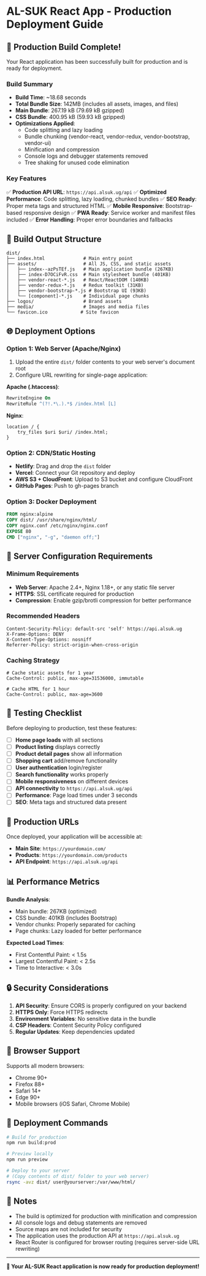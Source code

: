 # AL-SUK React App - Production Deployment Guide

## 🚀 Production Build Complete!

Your React application has been successfully built for production and is ready for deployment.

### Build Summary
- **Build Time**: ~18.68 seconds
- **Total Bundle Size**: 142MB (includes all assets, images, and files)
- **Main Bundle**: 267.19 kB (79.69 kB gzipped)
- **CSS Bundle**: 400.95 kB (59.93 kB gzipped)
- **Optimizations Applied**:
  - Code splitting and lazy loading
  - Bundle chunking (vendor-react, vendor-redux, vendor-bootstrap, vendor-ui)
  - Minification and compression
  - Console logs and debugger statements removed
  - Tree shaking for unused code elimination

### Key Features
✅ **Production API URL**: `https://api.alsuk.ug/api`
✅ **Optimized Performance**: Code splitting, lazy loading, chunked bundles
✅ **SEO Ready**: Proper meta tags and structured HTML
✅ **Mobile Responsive**: Bootstrap-based responsive design
✅ **PWA Ready**: Service worker and manifest files included
✅ **Error Handling**: Proper error boundaries and fallbacks

## 📁 Build Output Structure

```
dist/
├── index.html              # Main entry point
├── assets/                 # All JS, CSS, and static assets
│   ├── index--azPsTEf.js   # Main application bundle (267KB)
│   ├── index-D7OCiFvR.css  # Main stylesheet bundle (401KB)
│   ├── vendor-react-*.js   # React/ReactDOM (140KB)
│   ├── vendor-redux-*.js   # Redux toolkit (31KB)
│   ├── vendor-bootstrap-*.js # Bootstrap UI (93KB)
│   └── [component]-*.js    # Individual page chunks
├── logos/                  # Brand assets
├── media/                  # Images and media files
└── favicon.ico            # Site favicon
```

## 🌐 Deployment Options

### Option 1: Web Server (Apache/Nginx)
1. Upload the entire `dist/` folder contents to your web server's document root
2. Configure URL rewriting for single-page application:

**Apache (.htaccess)**:
```apache
RewriteEngine On
RewriteRule ^(?!.*\.).*$ /index.html [L]
```

**Nginx**:
```nginx
location / {
    try_files $uri $uri/ /index.html;
}
```

### Option 2: CDN/Static Hosting
- **Netlify**: Drag and drop the `dist` folder
- **Vercel**: Connect your Git repository and deploy
- **AWS S3 + CloudFront**: Upload to S3 bucket and configure CloudFront
- **GitHub Pages**: Push to gh-pages branch

### Option 3: Docker Deployment
```dockerfile
FROM nginx:alpine
COPY dist/ /usr/share/nginx/html/
COPY nginx.conf /etc/nginx/nginx.conf
EXPOSE 80
CMD ["nginx", "-g", "daemon off;"]
```

## 🔧 Server Configuration Requirements

### Minimum Requirements
- **Web Server**: Apache 2.4+, Nginx 1.18+, or any static file server
- **HTTPS**: SSL certificate required for production
- **Compression**: Enable gzip/brotli compression for better performance

### Recommended Headers
```
Content-Security-Policy: default-src 'self' https://api.alsuk.ug
X-Frame-Options: DENY
X-Content-Type-Options: nosniff
Referrer-Policy: strict-origin-when-cross-origin
```

### Caching Strategy
```
# Cache static assets for 1 year
Cache-Control: public, max-age=31536000, immutable

# Cache HTML for 1 hour
Cache-Control: public, max-age=3600
```

## 🧪 Testing Checklist

Before deploying to production, test these features:

- [ ] **Home page loads** with all sections
- [ ] **Product listing** displays correctly
- [ ] **Product detail pages** show all information
- [ ] **Shopping cart** add/remove functionality
- [ ] **User authentication** login/register
- [ ] **Search functionality** works properly
- [ ] **Mobile responsiveness** on different devices
- [ ] **API connectivity** to `https://api.alsuk.ug/api`
- [ ] **Performance**: Page load times under 3 seconds
- [ ] **SEO**: Meta tags and structured data present

## 🔗 Production URLs

Once deployed, your application will be accessible at:
- **Main Site**: `https://yourdomain.com/`
- **Products**: `https://yourdomain.com/products`
- **API Endpoint**: `https://api.alsuk.ug/api`

## 📊 Performance Metrics

**Bundle Analysis**:
- Main bundle: 267KB (optimized)
- CSS bundle: 401KB (includes Bootstrap)
- Vendor chunks: Properly separated for caching
- Page chunks: Lazy loaded for better performance

**Expected Load Times**:
- First Contentful Paint: < 1.5s
- Largest Contentful Paint: < 2.5s
- Time to Interactive: < 3.0s

## 🔒 Security Considerations

1. **API Security**: Ensure CORS is properly configured on your backend
2. **HTTPS Only**: Force HTTPS redirects
3. **Environment Variables**: No sensitive data in the bundle
4. **CSP Headers**: Content Security Policy configured
5. **Regular Updates**: Keep dependencies updated

## 📱 Browser Support

Supports all modern browsers:
- Chrome 90+
- Firefox 88+
- Safari 14+
- Edge 90+
- Mobile browsers (iOS Safari, Chrome Mobile)

## 🚀 Deployment Commands

```bash
# Build for production
npm run build:prod

# Preview locally
npm run preview

# Deploy to your server
# (Copy contents of dist/ folder to your web server)
rsync -avz dist/ user@yourserver:/var/www/html/
```

## 📝 Notes

- The build is optimized for production with minification and compression
- All console logs and debug statements are removed
- Source maps are not included for security
- The application uses the production API at `https://api.alsuk.ug`
- React Router is configured for browser routing (requires server-side URL rewriting)

---

**🎉 Your AL-SUK React application is now ready for production deployment!**
